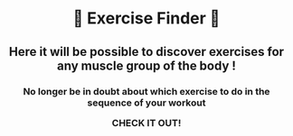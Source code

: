 <h1 align="center"> 💪 Exercise Finder 💪</h1>

<h2 align="center"> Here it will be possible to discover exercises for any muscle group of the body !</h2>
<h3 align="center"> No longer be in doubt about which exercise to do in the sequence of your workout

CHECK IT OUT!</h3>

